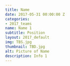 ```yaml
---
title: Name
date: 2017-05-31 00:00:00 Z
categories:
- 2017_teams
name: Name 1
subtitle: Position
layout: 2017_default
img: TBS.jpg
thumbnail: TBD.jpg
alt: Picture of Name
description: Info 1
---
```


